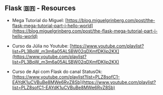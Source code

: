 ## Flask 🇧🇷 - Resources


- Mega Tutorial do Miguel:
[https://blog.miguelgrinberg.com/post/the-flask-mega-tutorial-part-i-hello-world](https://blog.miguelgrinberg.com/post/the-flask-mega-tutorial-part-i-hello-world)

- Curso da Júlia no Youtube:
[https://www.youtube.com/playlist?list=PL3BqW_m3m6a05ALSBW02qDXmfDKIip2KX](https://www.youtube.com/playlist?list=PL3BqW_m3m6a05ALSBW02qDXmfDKIip2KX)

- Curso de Api com Flask do canal StatusOk:
[https://www.youtube.com/playlist?list=PLZ8sofC1-EAYdK1uCVBuBe8MWe6RvZ8Sb](https://www.youtube.com/playlist?list=PLZ8sofC1-EAYdK1uCVBuBe8MWe6RvZ8Sb)
